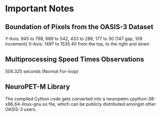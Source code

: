 # Important Notes 

## Boundation of Pixels from the OASIS-3 Dataset
Y-Axis: 945 to 798, 689 to 542, 433 to 286, 177 to 30 (147 gap, 109 increment)
X-Axis: 1497 to 1535
40 from the top, to the right and down

## Multiprocessing Speed Times Observations
508.325 seconds (Normal For-loop)

## NeuroPET-M Library
The compiled Cython code gets converted into a neuropetm.cpython-38-x86_64-linux-gnu.so file, which can be publicly distributed amongst other OASIS-3 users.